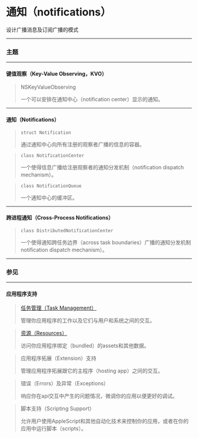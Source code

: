 # 通知（notifications）

设计广播消息及订阅广播的模式

---

### 主题

---

#### 键值观察（Key-Value Observing，KVO）

> NSKeyValueObserving
>
> 一个可以安排在通知中心（notification center）显示的通知。

---

#### 通知（Notifications）

> ```
> struct Notification
> ```
> 通过通知中心向所有注册的观察者广播的信息的容器。

> ```
> class NotificationCenter
> ```
> 一个使得信息广播给注册观察者的通知分发机制（notification dispatch mechanism）。

> ```
> class NotificationQueue
> ```
> 一个通知中心的缓冲区。

---

#### 跨进程通知（Cross-Process Notifications）

> ```
> class DistributedNotificationCenter
> ```
> 一个使得通知跨任务边界（across task boundaries）广播的通知分发机制notification dispatch mechanism）。

---


### 参见

---

#### 应用程序支持

> [任务管理（Task Management）](/foundation/task_management.md)
>
> 管理你应用程序的工作以及它们与用户和系统之间的交互。

> [资源（Resources）](/foundation/resources.md)
>
> 访问你应用程序绑定（bundled）的assets和其他数据。

> 应用程序拓展（Extension）支持
>
> 管理应用程序拓展跟它的主程序（hosting app）之间的交互。

> 错误（Errors）及异常（Exceptions）
>
> 响应你在api交互中产生的问题情况，微调你的应用以便更好的调试。

> 脚本支持（Scripting Support）
>
> 允许用户使用AppleScript和其他自动化技术来控制你的应用，或者在你的应用中运行脚本（scripts）。
